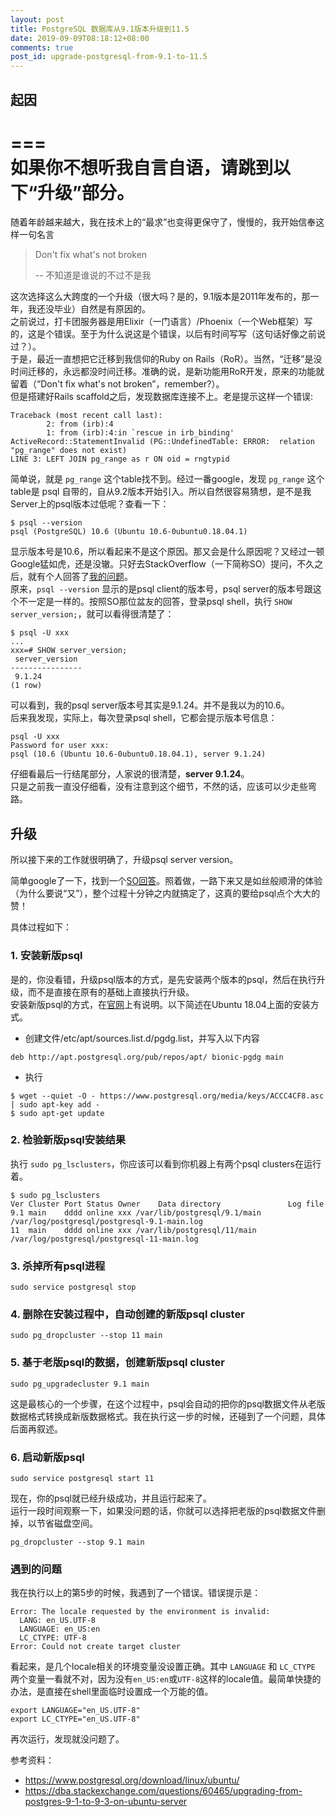 ```yaml
---
layout: post
title: PostgreSQL 数据库从9.1版本升级到11.5
date: 2019-09-09T08:18:12+08:00
comments: true
post_id: upgrade-postgresql-from-9.1-to-11.5
---
```


## 起因

===  
如果你不想听我自言自语，请跳到以下“升级”部分。  
===  

随着年龄越来越大，我在技术上的“最求”也变得更保守了，慢慢的，我开始信奉这样一句名言

> Don't fix what's not broken
>
> -- 不知道是谁说的不过不是我

这次选择这么大跨度的一个升级（很大吗？是的，9.1版本是2011年发布的，那一年，我还没毕业）自然是有原因的。  
之前说过，打卡团服务器是用Elixir（一门语言）/Phoenix（一个Web框架）写的，这是个错误。至于为什么说这是个错误，以后有时间写写（这句话好像之前说过？）。  
于是，最近一直想把它迁移到我信仰的Ruby on Rails（RoR）。当然，“迁移”是没时间迁移的，永远都没时间迁移。准确的说，是新功能用RoR开发，原来的功能就留着（“Don't fix what's not broken”，remember?）。  
但是搭建好Rails scaffold之后，发现数据库连接不上。老是提示这样一个错误:

```
Traceback (most recent call last):
        2: from (irb):4
        1: from (irb):4:in `rescue in irb_binding'
ActiveRecord::StatementInvalid (PG::UndefinedTable: ERROR:  relation "pg_range" does not exist)
LINE 3: LEFT JOIN pg_range as r ON oid = rngtypid
```

简单说，就是 `pg_range` 这个table找不到。经过一番google，发现 `pg_range` 这个table是 psql 自带的，自从9.2版本开始引入。所以自然很容易猜想，是不是我Server上的psql版本过低呢？查看一下：

```
$ psql --version
psql (PostgreSQL) 10.6 (Ubuntu 10.6-0ubuntu0.18.04.1)
```

显示版本号是10.6，所以看起来不是这个原因。那又会是什么原因呢？又经过一顿Google猛如虎，还是没辙。只好去StackOverflow（一下简称SO）提问，不久之后，就有个人回答了[我的问题](https://stackoverflow.com/questions/57765528/rails-activerecordstatementinvalid-pgundefinedtable-error-relation-pg-ra)。  
原来，`psql --version` 显示的是psql client的版本号，psql server的版本号跟这个不一定是一样的。按照SO那位盆友的回答，登录psql shell，执行 `SHOW server_version;`，就可以看得很清楚了：

```
$ psql -U xxx
...
xxx=# SHOW server_version;
 server_version
----------------
 9.1.24
(1 row)
```

可以看到，我的psql server版本号其实是9.1.24。并不是我以为的10.6。  
后来我发现，实际上，每次登录psql shell，它都会提示版本号信息：

```
psql -U xxx
Password for user xxx:
psql (10.6 (Ubuntu 10.6-0ubuntu0.18.04.1), server 9.1.24)
```

仔细看最后一行结尾部分，人家说的很清楚，**server 9.1.24**。  
只是之前我一直没仔细看，没有注意到这个细节，不然的话，应该可以少走些弯路。

## 升级
所以接下来的工作就很明确了，升级psql server version。

简单google了一下，找到一个[SO回答](https://dba.stackexchange.com/questions/60465/upgrading-from-postgres-9-1-to-9-3-on-ubuntu-server)。照着做，一路下来又是如丝般顺滑的体验（为什么要说“又”），整个过程十分钟之内就搞定了，这真的要给psql点个大大的赞！

具体过程如下：

### 1. 安装新版psql
是的，你没看错，升级psql版本的方式，是先安装两个版本的psql，然后在执行升级，而不是直接在原有的基础上直接执行升级。  
安装新版psql的方式，在[官网](https://www.postgresql.org/download/)上有说明。以下简述在Ubuntu 18.04上面的安装方式。

- 创建文件/etc/apt/sources.list.d/pgdg.list，并写入以下内容

```
deb http://apt.postgresql.org/pub/repos/apt/ bionic-pgdg main
```

- 执行

```
$ wget --quiet -O - https://www.postgresql.org/media/keys/ACCC4CF8.asc | sudo apt-key add -
$ sudo apt-get update
```

### 2. 检验新版psql安装结果
执行 `sudo pg_lsclusters`，你应该可以看到你机器上有两个psql clusters在运行着。

```
$ sudo pg_lsclusters
Ver Cluster Port Status Owner    Data directory               Log file
9.1 main    dddd online xxx /var/lib/postgresql/9.1/main /var/log/postgresql/postgresql-9.1-main.log
11  main    dddd online xxx /var/lib/postgresql/11/main  /var/log/postgresql/postgresql-11-main.log
```

### 3. 杀掉所有psql进程

```
sudo service postgresql stop
```

### 4. 删除在安装过程中，自动创建的新版psql cluster

```
sudo pg_dropcluster --stop 11 main
```

### 5. 基于老版psql的数据，创建新版psql cluster

```
sudo pg_upgradecluster 9.1 main
```

这是最核心的一个步骤，在这个过程中，psql会自动的把你的psql数据文件从老版数据格式转换成新版数据格式。我在执行这一步的时候，还碰到了一个问题，具体后面再叙述。

### 6. 启动新版psql

```
sudo service postgresql start 11
```

现在，你的psql就已经升级成功，并且运行起来了。  
运行一段时间观察一下，如果没问题的话，你就可以选择把老版的psql数据文件删掉，以节省磁盘空间。

```
pg_dropcluster --stop 9.1 main
```

### 遇到的问题
我在执行以上的第5步的时候，我遇到了一个错误。错误提示是：

```
Error: The locale requested by the environment is invalid:
  LANG: en_US.UTF-8
  LANGUAGE: en_US:en
  LC_CTYPE: UTF-8
Error: Could not create target cluster
```

看起来，是几个locale相关的环境变量没设置正确。其中 `LANGUAGE` 和 `LC_CTYPE` 两个变量一看就不对，因为没有`en_US:en`或`UTF-8`这样的locale值。最简单快捷的办法，是直接在shell里面临时设置成一个万能的值。

```
export LANGUAGE="en_US.UTF-8"
export LC_CTYPE="en_US.UTF-8"
```

再次运行，发现就没问题了。

参考资料：
- https://www.postgresql.org/download/linux/ubuntu/
- https://dba.stackexchange.com/questions/60465/upgrading-from-postgres-9-1-to-9-3-on-ubuntu-server
